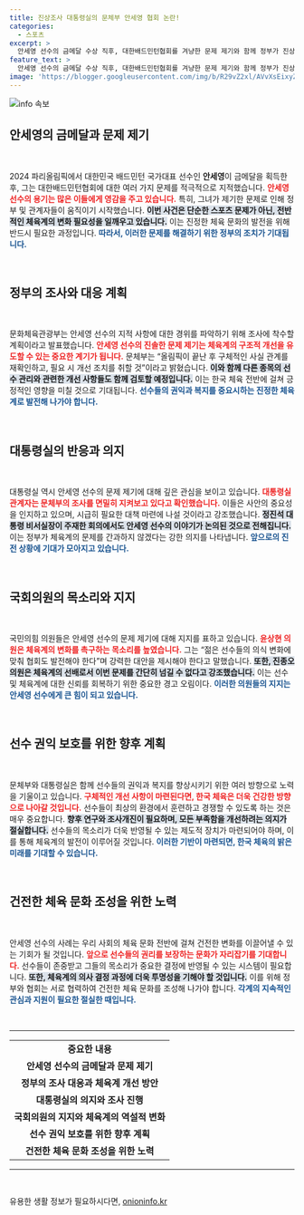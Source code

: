 ```yaml
---
title: 진상조사 대통령실의 문체부 안세영 협회 논란!
categories:
  - 스포츠
excerpt: >
  안세영 선수의 금메달 수상 직후, 대한배드민턴협회를 겨냥한 문제 제기와 함께 정부가 진상 조사에 착수했다. 선수 관리 및 의사 결정 체계 문제를 놓고 국회에서도 의도적 개선 필요성을 강조하며 선수들의 목소리에 귀 기울이겠다고 밝혔다.
feature_text: >
  안세영 선수의 금메달 수상 직후, 대한배드민턴협회를 겨냥한 문제 제기와 함께 정부가 진상 조사에 착수했다. 선수 관리 및 의사 결정 체계 문제를 놓고 국회에서도 의도적 개선 필요성을 강조하며 선수들의 목소리에 귀 기울이겠다고 밝혔다.
image: 'https://blogger.googleusercontent.com/img/b/R29vZ2xl/AVvXsEixyZcFfHzMRdzZMjFBmAUKJYCLCGyLL1o632UiGVXcaFdKo_bkvkuCioo0uUKlGfBVcT3P84aROyZIXSBEx3Aw5nCQ3pTgDom1WDC4m8eifvWiAmWEEVb4x6G_l8C0QH225ldMjyaFvpxGEBGNO37VmDTDMHGhJPq73UglMfDca1-0aw/s1600/blogspot.png'
---
```


<p><img src="https://blogger.googleusercontent.com/img/b/R29vZ2xl/AVvXsEixyZcFfHzMRdzZMjFBmAUKJYCLCGyLL1o632UiGVXcaFdKo_bkvkuCioo0uUKlGfBVcT3P84aROyZIXSBEx3Aw5nCQ3pTgDom1WDC4m8eifvWiAmWEEVb4x6G_l8C0QH225ldMjyaFvpxGEBGNO37VmDTDMHGhJPq73UglMfDca1-0aw/s1600/blogspot.png" alt="info 속보" /></p>

<h2 data-ke-size="size26">안세영의 금메달과 문제 제기</h2>

<p data-ke-size="size16">&nbsp;</p>  

<p>2024 파리올림픽에서 대한민국 배드민턴 국가대표 선수인 <b>안세영</b>이 금메달을 획득한 후, 그는 대한배드민턴협회에 대한 여러 가지 문제를 적극적으로 지적했습니다. <b><span style="color: #ee2323;">안세영 선수의 용기는 많은 이들에게 영감을 주고 있습니다.</span></b> 특히, 그녀가 제기한 문제로 인해 정부 및 관계자들이 움직이기 시작했습니다. <b><span style="background-color: #21538527;">이번 사건은 단순한 스포츠 문제가 아닌, 전반적인 체육계의 변화 필요성을 일깨우고 있습니다.</span></b> 이는 진정한 체육 문화의 발전을 위해 반드시 필요한 과정입니다. <b><span style="color: #1a5490;">따라서, 이러한 문제를 해결하기 위한 정부의 조치가 기대됩니다.</span></b></p>

<p data-ke-size="size16">&nbsp;</p>  

<h2 data-ke-size="size26">정부의 조사와 대응 계획</h2>

<p data-ke-size="size16">&nbsp;</p>  

<p>문화체육관광부는 안세영 선수의 지적 사항에 대한 경위를 파악하기 위해 조사에 착수할 계획이라고 발표했습니다. <b><span style="color: #ee2323;">안세영 선수의 진솔한 문제 제기는 체육계의 구조적 개선을 유도할 수 있는 중요한 계기가 됩니다.</span></b> 문체부는 “올림픽이 끝난 후 구체적인 사실 관계를 재확인하고, 필요 시 개선 조치를 취할 것”이라고 밝혔습니다. <b><span style="background-color: #21538527;">이와 함께 다른 종목의 선수 관리와 관련한 개선 사항들도 함께 검토할 예정입니다.</span></b> 이는 한국 체육 전반에 걸쳐 긍정적인 영향을 미칠 것으로 기대됩니다. <b><span style="color: #1a5490;">선수들의 권익과 복지를 중요시하는 진정한 체육계로 발전해 나가야 합니다.</span></b></p>

<p data-ke-size="size16">&nbsp;</p>  

<h2 data-ke-size="size26">대통령실의 반응과 의지</h2>

<p data-ke-size="size16">&nbsp;</p>  

<p>대통령실 역시 안세영 선수의 문제 제기에 대해 깊은 관심을 보이고 있습니다. <b><span style="color: #ee2323;">대통령실 관계자는 문체부의 조사를 면밀히 지켜보고 있다고 확인했습니다.</span></b> 이들은 사안의 중요성을 인지하고 있으며, 시급히 필요한 대책 마련에 나설 것이라고 강조했습니다. <b><span style="background-color: #21538527;">정진석 대통령 비서실장이 주재한 회의에서도 안세영 선수의 이야기가 논의된 것으로 전해집니다.</span></b> 이는 정부가 체육계의 문제를 간과하지 않겠다는 강한 의지를 나타냅니다. <b><span style="color: #1a5490;">앞으로의 진전 상황에 기대가 모아지고 있습니다.</span></b></p>

<p data-ke-size="size16">&nbsp;</p>  

<h2 data-ke-size="size26">국회의원의 목소리와 지지</h2>

<p data-ke-size="size16">&nbsp;</p>  

<p>국민의힘 의원들은 안세영 선수의 문제 제기에 대해 지지를 표하고 있습니다. <b><span style="color: #ee2323;">윤상현 의원은 체육계의 변화를 촉구하는 목소리를 높였습니다.</span></b> 그는 “젊은 선수들의 의식 변화에 맞춰 협회도 발전해야 한다”며 강력한 대안을 제시해야 한다고 말했습니다. <b><span style="background-color: #21538527;">또한, 진종오 의원은 체육계의 선배로서 이번 문제를 간단히 넘길 수 없다고 강조했습니다.</span></b> 이는 선수 및 체육계에 대한 신뢰를 회복하기 위한 중요한 경고 오림이다. <b><span style="color: #1a5490;">이러한 의원들의 지지는 안세영 선수에게 큰 힘이 되고 있습니다.</span></b></p>

<p data-ke-size="size16">&nbsp;</p>  

<h2 data-ke-size="size26">선수 권익 보호를 위한 향후 계획</h2>

<p data-ke-size="size16">&nbsp;</p>  

<p>문체부와 대통령실은 함께 선수들의 권익과 복지를 향상시키기 위한 여러 방향으로 노력을 기울이고 있습니다. <b><span style="color: #ee2323;">구체적인 개선 사항이 마련된다면, 한국 체육은 더욱 건강한 방향으로 나아갈 것입니다.</span></b> 선수들이 최상의 환경에서 훈련하고 경쟁할 수 있도록 하는 것은 매우 중요합니다. <b><span style="background-color: #21538527;">향후 연구와 조사개진이 필요하며, 모든 부족함을 개선하려는 의지가 절실합니다.</span></b> 선수들의 목소리가 더욱 반영될 수 있는 제도적 장치가 마련되어야 하며, 이를 통해 체육계의 발전이 이루어질 것입니다. <b><span style="color: #1a5490;">이러한 기반이 마련되면, 한국 체육의 밝은 미래를 기대할 수 있습니다.</span></b></p>

<p data-ke-size="size16">&nbsp;</p>  

<h2 data-ke-size="size26">건전한 체육 문화 조성을 위한 노력</h2>

<p data-ke-size="size16">&nbsp;</p>  

<p>안세영 선수의 사례는 우리 사회의 체육 문화 전반에 걸쳐 건전한 변화를 이끌어낼 수 있는 기회가 될 것입니다. <b><span style="color: #ee2323;">앞으로 선수들의 권리를 보장하는 문화가 자리잡기를 기대합니다.</span></b> 선수들이 존중받고 그들의 목소리가 중요한 결정에 반영될 수 있는 시스템이 필요합니다. <b><span style="background-color: #21538527;">또한, 체육계의 의사 결정 과정에 더욱 투명성을 기해야 할 것입니다.</span></b> 이를 위해 정부와 협회는 서로 협력하여 건전한 체육 문화를 조성해 나가야 합니다. <b><span style="color: #1a5490;">각계의 지속적인 관심과 지원이 필요한 절실한 때입니다.</span></b></p>

<p data-ke-size="size16">&nbsp;</p>  

<hr>  

<table style="width: 100%;">  
  <tr>  
    <td style="text-align: center; height: 17px;"><b>중요한 내용</b></td>  
  </tr>  
  <tr>  
    <td style="text-align: center; height: 17px;"><b>안세영 선수의 금메달과 문제 제기</b></td>  
  </tr>  
  <tr>  
    <td style="text-align: center; height: 17px;"><b>정부의 조사 대응과 체육계 개선 방안</b></td>  
  </tr>  
  <tr>  
    <td style="text-align: center; height: 17px;"><b>대통령실의 의지와 조사 진행</b></td>  
  </tr>  
  <tr>  
    <td style="text-align: center; height: 17px;"><b>국회의원의 지지와 체육계의 역설적 변화</b></td>  
  </tr>  
  <tr>  
    <td style="text-align: center; height: 17px;"><b>선수 권익 보호를 위한 향후 계획</b></td>  
  </tr>  
  <tr>  
    <td style="text-align: center; height: 17px;"><b>건전한 체육 문화 조성을 위한 노력</b></td>  
  </tr>  
</table>  

<hr>  

<p data-ke-size="size16">&nbsp;</p>  
유용한 생활 정보가 필요하시다면, <a href="https://onioninfo.kr" rel="dofollow">onioninfo.kr</a>


